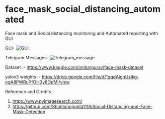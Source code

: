 # face_mask_social_distancing_automated

Face mask and Social distancing monitoring and Automated reporting with GUI

GUI-
![GUI](https://user-images.githubusercontent.com/80556685/121141232-601b2100-c858-11eb-84ff-ab39e3e4ee5b.png)












Telegram Messages- 
![Telegram_message](https://user-images.githubusercontent.com/80556685/121141717-e6cffe00-c858-11eb-8bb0-d6e9ed0edb55.jpg)



Dataset :- https://www.kaggle.com/omkargurav/face-mask-dataset

yolov3 weights :- https://drive.google.com/file/d/1gqdAighUzlkg-ogA8PWRuPfOH0y8OpMI/view

Reference and Credits :

1. https://www.pyimagesearch.com/
2. https://github.com/Shantanugupta1118/Social-Distancing-and-Face-Mask-Detection
